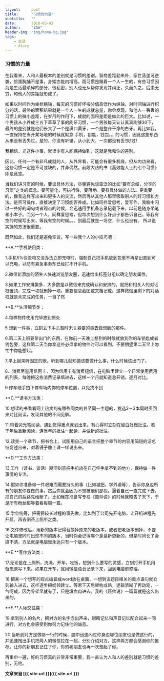 ```yaml
---
layout:     post
title:      "习惯的力量"
subtitle:   ""
date:       2018-03-03
author:     "ZSW"
header-img: "img/home-bg.jpg"
tags:
    - 生活
    - diary
---
```


### 						**习惯的力量**

在我看来，人和人最根本的差别就是习惯的差别。智商差距勤来补，家世落差可逆袭，脸蛋胸脯不是事，身矮亦能内增高。而习惯是跟着一个人一生的，有些习惯因为是生活最琐碎的部分，很私密，别人也无从帮你发现并纠正，久而久之，后患无穷，和他人的差距就形成了。

如果以时间作为坐标横轴，每天的习惯好坏按分值高低作为纵轴，对时间轴进行积分的话，最终的面积结果就是一个人一生的成就总量，你会发现，和他人一丢丢的习惯上的微小差距，在岁月的作用下，成就的面积差距是如此的巨大。比如说，一个男孩从小养成三五下草草了事的刷牙习惯，一个男孩每天认认真真刷够30下，最终的差别就是他们长大了一个是满口黄牙，一个是整齐干净的白牙。再比如我，一直保持在离开某场地的时候就默念 手机，钥匙，钱包。。的习惯，因此这些东西从来没有丢失过，是的，你没有听错，从小到大，一次都没有丢!失!过!

我相信，光这件小事，就很少有人能保持做到，这就是我和你的差别。

因此，任何一个有非凡成就的人，从外界看，可能会有很多机缘，但从内功来看，这些习惯一定是不可或缺的，并非偶然。前段大热的书《高效能人士的七个习惯》即是此意。

当我们讲习惯的时候，要谈具体方法，尽量避免谈空泛的比如“要有总结，分享的习惯”之类的概念。要可量化，可执行性，要落地，要有具体做的方法。更重要的，像我这样写出来和更多人的交流，然后再从其他人那里吸取别人的好习惯和方法。是否可操作，直接决定了习惯能否养成。比如同样爱思考，爱写作。我脑中闪过一些好的词句或者观点的时候，会迅速用手机备忘录记载下来，以前是随身带笔和小本子。而另一个人，同样爱思考，但每次想到什么好点子都告诉自己，等我有空的时候写出来，等我有空的时候。。。到最后就是一场空，什么也没有。 所以说实操的方法很重要。

既然如此，我们还是避免空谈，写一些我个人的小技巧吧：

**A.**手机使用类：

1.手机5%快没电又没办法立即充电时，强制自己把手机放到包里不再拿出直到可以充电，以防有紧急事务却已经打不开手机。

2.微信新添加的陌生人快速浏览朋友圈，迅速给出标签分组以确定朋友属性。

3.如果工作安排繁多，大多数是以微信来完成确认和安排的，就把和相关人的对话框置顶，完成一项就删掉一项，重要信息截图或文档记载。这样微信里剩下的对话框就是未完成的任务，一目了然

**B.**生活细节类：

4.每样物件使用完毕放到原处

5.想到一件事，立刻丢下手头暂时无关紧要的事去做想到的那件。

6.第二天上班要带出门的东西，在你前一天晚上想到的时候就放到你的车钥匙或者钱包旁，这样第二天当你拿这些必须拿的物件时可以看到。不要期望第二天早上匆忙中你能想起。

7.早上起来听固定的歌，听到哪儿就知道该要做什么事，什么时候该出门了。

8．消费尽量用信用卡，因为信用卡有消费短信，在电脑里建立一个日常使用费用的列表，每晚把这些消费记录填进去，这样一个月就知道总开销，逐月对比。

9.停车随手拍下停车场内你的停车位置，以免找不到

**C.**读书方法类：

10.想读的书看看网上热卖的有哪些同类的甚至同一主题的，挑选2－3本同时买回来对比阅读，发现其他的不同见解。

11.带着荧光笔阅读，遇到觉得重点就划出来，有心得时立刻在留白处做批注。若干年后重新阅读，连当年的批注一起读，并做新的批注。

12.读完一个章节，把书合上，试图用自己的语言把整个章节的内容用简短的话总结复述出来，对着镜子像上课一样说出来。

**D.**工作方法类：

13.工作（读书，谈话）期间刻意把手机放在自己伸手拿不到的地方，保持做一件事情的专注。

14.假如你准备做一件艰难而需要持久的事（比如减肥，学外语等），告诉你身边所有的朋友你要做的事，然后你就会因为不想被他们鄙视，逼着自己一直完成下去，把自己的后路先给断了。比如我在准备写专栏《聂帅说》的时候就昭告了天下，于是所有粉丝都等着看每周一篇。

15.学会统筹，把需要较长过程的事先做，比如到了公司先开电脑，让开机进程先开启，再去倒茶上厕所之类。

16.文件修改后，用新的版本记得替换掉原来的老版本，或者把老版本删掉，不要让电脑里同时出现不同的版本，当时你会记得哪个是最新更新的，但是时间长了会搞不清，方法就是电脑里永远只有一个版本。

**E.**写作方法类：

17.无论是在上厕所，洗澡，开车，吃饭，想到什么要写的灵感，立刻打开手机用备忘录写下来。如果在开车，就用微信语音记录下来，回到电脑前整理。

18.把某一个想写的观点编辑成word放在桌面，一想到该题目相关的重点语句就立刻输入进去，这样逐步把纲领建立。等若干天后架构成熟，逻辑清晰了再动笔，一气呵成，因为骨架早就有了，只是填血肉进去。我的《聂帅说》一篇篇就是这么出来的。

**F.**人际交往类：

19.拿到别人的名片，把对方的名字念出声来，眼睛记忆和声音记忆配合起来一同进行，对方也会感受到你努力记住他的诚意。

20.当听到对方是做哪一行的时候，脑中迅速闪过你身边哪位朋友也是做这行的，并迅速掏出手机把两人的微信拉在一起，分别介绍对方，这样两方都会感谢你的推荐。让你的新朋友记住了你，你的老朋友也再一次想起了你。

再重申一遍，好的习惯真的非常非常重要，我一直认为人和人的差别就是习惯的差别，无他。


**文章来自 [{{ site.url }}]({{ site.url }})**